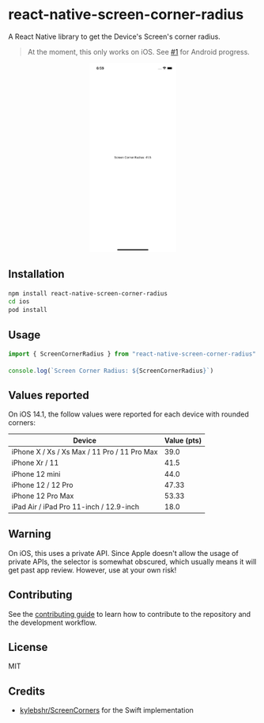 # react-native-screen-corner-radius

A React Native library to get the Device's Screen's corner radius.

> At the moment, this only works on iOS. See [#1](https://github.com/mrousavy/react-native-screen-corner-radius/issues/1) for Android progress.

<p align="center">
  <img src="./img/example.png" width="35%">
</p>

## Installation

```sh
npm install react-native-screen-corner-radius
cd ios
pod install
```

## Usage

```js
import { ScreenCornerRadius } from "react-native-screen-corner-radius"

console.log(`Screen Corner Radius: ${ScreenCornerRadius}`)
```

## Values reported

On iOS 14.1, the follow values were reported for each device with rounded corners:

| Device | Value (pts) |
|--|--|
| iPhone X / Xs / Xs Max / 11 Pro / 11 Pro Max | 39.0 |
| iPhone Xr / 11 | 41.5 |
| iPhone 12 mini | 44.0 |
| iPhone 12 / 12 Pro | 47.33 |
| iPhone 12 Pro Max | 53.33 |
| iPad Air / iPad Pro 11-inch / 12.9-inch | 18.0 |

## Warning

On iOS, this uses a private API. Since Apple doesn't allow the usage of private APIs, the selector is somewhat obscured, which usually means it will get past app review. However, use at your own risk!

## Contributing

See the [contributing guide](CONTRIBUTING.md) to learn how to contribute to the repository and the development workflow.

## License

MIT

## Credits

* [kylebshr/ScreenCorners](https://github.com/kylebshr/ScreenCorners) for the Swift implementation
